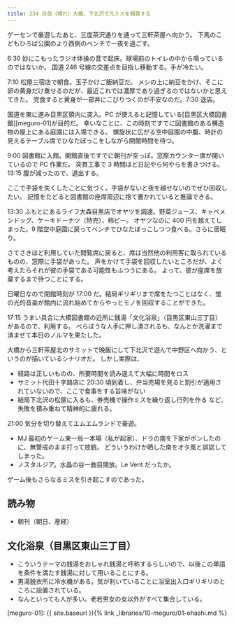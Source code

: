 ```yaml
---
title: 234 日目（晴れ）大橋、下北沢で凡ミスを頻発する
---
```


ゲーセンで豪遊したあと、三度茶沢通りを通って三軒茶屋へ向かう。
下馬のこどもひろば公園のより西側のベンチで一夜を過ごす。

6:30 妙にこもったラジオ体操の音で起床。球場前のトイレの中から鳴っているのではないか。
国道 246 号線の交差点を目指し移動する。手が冷たい。

7:10 松屋三宿店で朝食。玉子かけご飯納豆だ。
メシの上に納豆をかけ、そこに卵の黄身だけ乗せるのだが、最近これでは濃厚であり過ぎるのではないかと思えてきた。
完食すると黄身が一部丼にこびりつくのが不安なのだ。7:30 退店。

国道を東に進み目黒区領内に突入。PC が使えると記憶している[目黒区大橋図書館][meguro-01]が目的だ。
幸いなことに、この時刻ですでに図書館のある構造物の屋上にある庭園には入場できる。
螺旋状に広がる空中庭園の中腹、時計の見えるテーブル席でひなたぼっこをしながら開館時間を待つ。

9:00 図書館に入館。開館直後ですでに朝刊が空っぽ。窓際カウンター席が開いているので PC 作業だ。
突貫工事で 3 時間ほど日記やら何やらを書きつける。13:15 腹が減ったので、退出する。

ここで手袋を失くしたことに気づく。手袋がないと夜を越せないのでぜひ回収したい。
記憶をたどると図書館の座席周辺に捨て置かれていると推論できる。

13:30 ふもとにあるライフ大森目黒店でオヤツを調達。野菜ジュース、キャベメンドッグ、ケーキドーナツ（特売）、柿ピー。
オヤツなのに 400 円を超えてしまった。9 階空中庭園に戻ってベンチでひなたぼっこしつつ食べる。さらに居眠り。

さてさきほど利用していた閲覧席に戻ると、席は当然他の利用客に取られているものの、窓際に手袋があった。
声をかけて手袋を回収したいところだが、よく考えたらそれが彼の手袋である可能性もふつうにある。
よって、彼が座席を放棄するまで待つことにする。

日曜日なので閉館時刻が 17:00 だ。結局ギリギリまで席をたつことはなく、蛍の光的音楽が館内に流れ始めてからやっとモノを回収することができた。

17:15 うまい具合に大橋図書館の近所に銭湯「文化浴泉」（目黒区東山三丁目）があるので、利用する。
べらぼうな人手に押し潰されるも、なんとか洗濯まで済ませて本日のノルマを果たした。

大橋から三軒茶屋北のサミットで晩飯にして下北沢で遊んで中野区へ向かう、というのが描いているシナリオだ。
しかし実際は、

* 経路は正しいものの、所要時間を読み違えて大幅に時間をロス
* サミット代田十字路店に 20:30 頃到着し、弁当売場を見ると割引が適用されていないので、ここで食事をする旨味がない
* 結局下北沢の松屋に入るも、券売機で操作ミスを繰り返し行列を作る
など、失敗を積み重ねて精神的に疲れる。

21:00 気分を切り替えてエムエムランドで豪遊。

* MJ 最初のゲーム東一局一本場〈私が起家）、ドラの南を下家がポンしたのに、無警戒のまま打って放銃。
  どういうわけか晒した南をオタ風と誤認してしまった。
* ノスタルジア。水晶の谷一曲目開放。Le Vent だったか。

ゲーム後もさらなるミスを引き起こすのであった。

## 読み物

* 朝刊（朝日、産経）

## 文化浴泉（目黒区東山三丁目）

* こういうテーマの銭湯をおしゃれ銭湯と呼称するらしいので、以後この単語を条件を満たす銭湯に対して用いることにする。
* 男湯脱衣所に冷水機がある。気が利いていることに浴室出入口ギリギリのところに設置されている。
* なんといっても人が多い。老若男女の女以外がすべて集合している。

[meguro-01]: {{ site.baseurl }}{% link _libraries/10-meguro/01-ohashi.md %}
